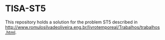 # TISA-ST5
This repository holds a solution for the problem ST5 described in http://www.romulosilvadeoliveira.eng.br/livrotemporeal/Trabalhos/trabalhos.html.
